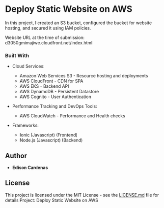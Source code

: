 # Deploy Static Website on AWS

In this project, I created an S3 bucket, configured the bucket for website hosting, and secured it using IAM policies.

Website URL at the time of submission: d3050gmimajiwe.cloudfront.net/index.html

### Built With

* Cloud Services:
	* Amazon Web Services S3 - Resource hosting and deployments
	* AWS CloudFront - CDN for SPA
	* AWS EKS - Backend API
	* AWS DynamoDB - Persistent Datastore
	* AWS Cognito - User Authentication

* Performance Tracking and DevOps Tools:
	* AWS CloudWatch - Performance and Health checks

* Frameworks:
	* Ionic (Javascript) (Frontend)
	* Node.js (Javascript) (Backend)

## Author 
* **Edison Cardenas**

## License

This project is licensed under the MIT License - see the [LICENSE.md](LICENSE.md) file for details
Project: Deploy Static Website on AWS


